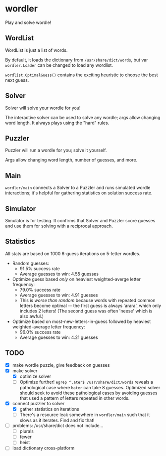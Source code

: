 # wordler
Play and solve wordle!

## WordList
WordList is just a list of words.

By default, it loads the dictionary from `/usr/share/dict/words`, but var
`wordler.Loader` can be changed to load any wordlist.

`wordlist.OptimalGuess()` contains the exciting heuristic to choose the best
next guess.

## Solver
Solver will solve your wordle for you!

The interactive solver can be used to solve any wordle; args allow changing word
length. It always plays using the "hard" rules.

## Puzzler
Puzzler will run a wordle for you; solve it yourself.

Args allow changing word length, number of guesses, and more.

## Main
`wordler/main` connects a Solver to a Puzzler and runs simulated wordle
interactions; it's helpful for gathering statistics on solution success rate.

## Simulator
Simulator is for testing.  It confirms that Solver and Puzzler score guesses and
use them for solving with a reciprocal approach.

## Statistics
All stats are based on 1000 6-guess iterations on 5-letter wordles.

* Random guesses:
	* 91.5% success rate
	* Average guesses to win: 4.55 guesses
* Optimize guess based *only* on heaviest weighted-averge letter frequency:
	* 79.0% success rate
	* Average guesses to win: 4.91 guesses
	* This is *worse than random* because words with repeated common letters
	  become optimal -- the first guess is always 'arara', which only includes 2
	  letters! (The second guess was often 'neese' which is also awful.)
* Optimize based on most-new-letters-in-guess followed by heaviest
  weighted-average letter frequency:
	* 96.0% success rate
	* Average guesses to win: 4.21 guesses

## TODO
* [x] make wordle puzzle, give feedback on guesses
* [x] make solver
    * [x] optimize solver
	* [ ] Optimize further! `egrep ^.ater$ /usr/share/dict/words` reveals a
	  pathological case where `bater` can take 8 guesses. Optimized solver
	  should seek to avoid these pathological cases by avoiding guesses that
	  used a pattern of letters repeated in other words.
* [x] connect puzzler to solver
    * [x] gather statistics on iterations
	* [ ] There's a resource leak somewhere in `wordler/main` such that it slows
	  as it iterates. Find and fix that!
* [ ] problems: /usr/share/dict does not include...
    * [ ] plurals
	* [ ] fewer
	* [ ] heist
* [ ] load dictionary cross-platform
